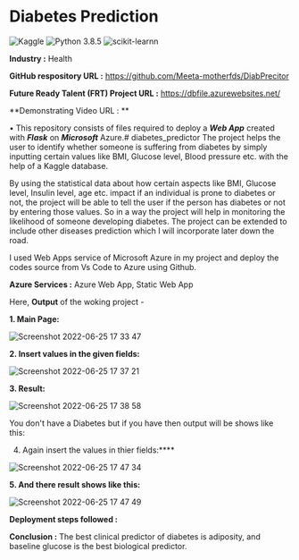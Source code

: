 # Diabetes Prediction
![Kaggle](https://img.shields.io/badge/Dataset-Kaggle-blue.svg) ![Python 3.8.5](https://img.shields.io/badge/Python-3.6-brightgreen.svg) ![scikit-learnn](https://img.shields.io/badge/Library-Scikit_Learn-orange.svg)

**Industry :** Health

**GitHub respository URL :** https://github.com/Meeta-motherfds/DiabPrecitor

**Future Ready Talent (FRT) Project URL :**  https://dbfile.azurewebsites.net/

**Demonstrating Video URL : **

• This repository consists of files required to deploy a ___Web App___ created with ___Flask___ on ___Microsoft___ Azure.# diabetes_predictor
The project helps the user to identify whether someone is suffering from diabetes by simply inputting certain values like BMI, Glucose level, Blood pressure etc. with the help of a Kaggle database.

By using the statistical data about how certain aspects like BMI, Glucose level, Insulin level, age etc. impact if an individual is prone to diabetes or not, the project will be able to tell the user if the person has diabetes or not by entering those values. So in a way the project will help in monitoring the likelihood of someone developing diabetes. The project can be extended to include other diseases prediction which I will incorporate later down the road. 

I used Web Apps service of Microsoft Azure in my project and deploy the codes source from Vs Code to Azure using Github.

**Azure Services :** Azure Web App, Static Web App


Here, 
**Output** of the woking project -

**1. Main Page:**

![Screenshot 2022-06-25 17 33 47](https://user-images.githubusercontent.com/70017077/175773758-8f8fd60e-2f00-4acd-b534-0adacf955f59.png)


**2. Insert values in the given fields:**

![Screenshot 2022-06-25 17 37 21](https://user-images.githubusercontent.com/70017077/175773805-63b2f15c-a4fb-44e9-9818-141fa8aa6eab.png)


**3. Result:**

![Screenshot 2022-06-25 17 38 58](https://user-images.githubusercontent.com/70017077/175773869-dc533255-1277-4f12-bfe3-40c06797b37e.png)


You don't have a Diabetes but if you have then output will be shows like this:

4. Again insert the values in thier fields:****

![Screenshot 2022-06-25 17 47 34](https://user-images.githubusercontent.com/70017077/175774000-f2c7ed9a-2d7a-461a-8257-30f7b36c5e10.png)


**5. And there result shows like this:**

![Screenshot 2022-06-25 17 47 49](https://user-images.githubusercontent.com/70017077/175774028-f337e426-752b-4cd1-82cc-4742f954b731.png)


**Deployment steps followed :**


**Conclusion :** The best clinical predictor of diabetes is adiposity, and baseline glucose is the best biological predictor.
